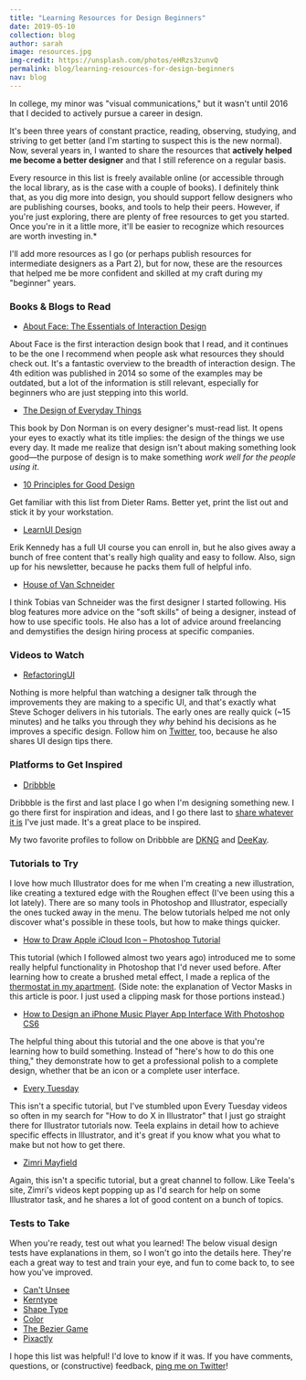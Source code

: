 ```yaml
---
title: "Learning Resources for Design Beginners"
date: 2019-05-10
collection: blog
author: sarah
image: resources.jpg
img-credit: https://unsplash.com/photos/eHRzs3zunvQ
permalink: blog/learning-resources-for-design-beginners
nav: blog
---
```


In college, my minor was "visual communications," but it wasn't until 2016 that I decided to actively pursue a career in design.

It's been three years of constant practice, reading, observing, studying, and striving to get better (and I'm starting to suspect this is the new normal). Now, several years in, I wanted to share the resources that **actively helped me become a better designer** and that I still reference on a regular basis.

Every resource in this list is freely available online (or accessible through the local library, as is the case with a couple of books). I definitely think that, as you dig more into design, you should support fellow designers who are publishing courses, books, and tools to help their peers. However, if you're just exploring, there are plenty of free resources to get you started. Once you're in it a little more, it'll be easier to recognize which resources are worth investing in.*

I'll add more resources as I go (or perhaps publish resources for intermediate designers as a Part 2), but for now, these are the resources that helped me be more confident and skilled at my craft during my "beginner" years.

### Books & Blogs to Read

* <a href="https://www.amazon.com/About-Face-Essentials-Interaction-Design/dp/1118766571" target="____blank">About Face: The Essentials of Interaction Design</a>

About Face is the first interaction design book that I read, and it continues to be the one I recommend when people ask what resources they should check out. It's a fantastic overview to the breadth of interaction design. The 4th edition was published in 2014 so some of the examples may be outdated, but a lot of the information is still relevant, especially for beginners who are just stepping into this world.

* <a href="https://www.amazon.com/Design-Everyday-Things-Revised-Expanded/dp/0465050654/ref=sr_1_1" target="____blank">The Design of Everyday Things</a>

This book by Don Norman is on every designer's must-read list. It opens your eyes to exactly what its title implies: the design of the things we use every day. It made me realize that design isn't about making something look good—the purpose of design is to make something *work well for the people using it*.

* <a href="https://readymag.com/shuffle/dieter-rams/" target="____blank">10 Principles for Good Design</a>

Get familiar with this list from Dieter Rams. Better yet, print the list out and stick it by your workstation.

* <a href="https://learnui.design/blog/" target="____blank">LearnUI Design</a>

Erik Kennedy has a full UI course you can enroll in, but he also gives away a bunch of free content that's really high quality and easy to follow. Also, sign up for his newsletter, because he packs them full of helpful info.

* <a href="https://www.vanschneider.com/" target="____blank">House of Van Schneider</a>

I think Tobias van Schneider was the first designer I started following. His blog features more advice on the "soft skills" of being a designer, instead of how to use specific tools. He also has a lot of advice around freelancing and demystifies the design hiring process at specific companies.

### Videos to Watch

* <a href="https://refactoringui.com/" target="____blank">RefactoringUI</a>

Nothing is more helpful than watching a designer talk through the improvements they are making to a specific UI, and that's exactly what Steve Schoger delivers in his tutorials. The early ones are really quick (~15 minutes) and he talks you through they *why* behind his decisions as he improves a specific design. Follow him on <a href="https://twitter.com/steveschoger?lang=en" target="____blank">Twitter</a>, too, because he also shares UI design tips there.

### Platforms to Get Inspired

* <a href="https://dribbble.com/" target="____blank">Dribbble</a>

Dribbble is the first and last place I go when I'm designing something new. I go there first for inspiration and ideas, and I go there last to <a href="https://dribbble.com/sarahjune" target="____blank">share whatever it is</a> I've just made. It's a great place to be inspired.

My two favorite profiles to follow on Dribbble are <a href="https://dribbble.com/DKNG" taret="____blank">DKNG</a> and <a href="https://dribbble.com/deekaymotion" target="____blank">DeeKay</a>.

### Tutorials to Try

I love how much Illustrator does for me when I'm creating a new illustration, like creating a textured edge with the Roughen effect (I've been using this a lot lately). There are so many tools in Photoshop and Illustrator, especially the ones tucked away in the menu. The below tutorials helped me not only discover what's possible in these tools, but how to make things quicker.

* <a href="https://www.hongkiat.com/blog/apple-icloud-photoshop-tutorial/" target="____blank">How to Draw Apple iCloud Icon – Photoshop Tutorial</a>

This tutorial (which I followed almost two years ago) introduced me to some really helpful functionality in Photoshop that I'd never used before. After learning how to create a brushed metal effect, I made a replica of the <a href="https://dribbble.com/shots/3262723-Thermostat" target="____blank">thermostat in my apartment</a>. (Side note: the explanation of Vector Masks in this article is poor. I just used a clipping mask for those portions instead.)

* <a href="https://design.tutsplus.com/tutorials/how-to-design-an-iphone-music-player-app-interface-with-photoshop-cs6--psd-21825" target="____blank">How to Design an iPhone Music Player App Interface With Photoshop CS6</a>

The helpful thing about this tutorial and the one above is that you're learning how to build something. Instead of "here's how to do this one thing," they demonstrate how to get a professional polish to a complete design, whether that be an icon or a complete user interface.

* <a href="https://every-tuesday.com/" target="____blank">Every Tuesday</a>

This isn't a specific tutorial, but I've stumbled upon Every Tuesday videos so often in my search for "How to do X in Illustrator" that I just go straight there for Illustrator tutorials now. Teela explains in detail how to achieve specific effects in Illustrator, and it's great if you know what you what to make but not how to get there.

* <a href="https://www.youtube.com/channel/UCbqd2YmFeHMwxlj4NcN5zPQ" target="____blank">Zimri Mayfield</a>

Again, this isn't a specific tutorial, but a great channel to follow. Like Teela's site, Zimri's videos kept popping up as I'd search for help on some Illustrator task, and he shares a lot of good content on a bunch of topics.

### Tests to Take

When you're ready, test out what you learned! The below visual design tests have explanations in them, so I won't go into the details here. They're each a great way to test and train your eye, and fun to come back to, to see how you've improved.

* <a href="https://cantunsee.space/" target="____blank">Can't Unsee</a>
* <a href="https://type.method.ac/" target="____blank">Kerntype</a>
* <a href="https://shape.method.ac/" target="____blank">Shape Type</a>
* <a href="https://color.method.ac/" target="____blank">Color</a>
* <a href="https://bezier.method.ac/" target="____blank">The Bezier Game</a>
* <a href="http://pixact.ly/" target="____blank">Pixactly</a>

I hope this list was helpful! I'd love to know if it was. If you have comments, questions, or (constructive) feedback, <a href="https://twitter.com/sarah_june12" target="____blank">ping me on Twitter</a>!
